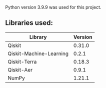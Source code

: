 Python version 3.9.9 was used for this project.

## Libraries used:

| Library                 | Version |
|-------------------------|---------|
| Qiskit                  | 0.31.0  |
| Qiskit-Machine-Learning | 0.2.1   |
| Qiskit-Terra            | 0.18.3  |
| Qiskit-Aer              | 0.9.1   |
| NumPy                   | 1.21.1  |